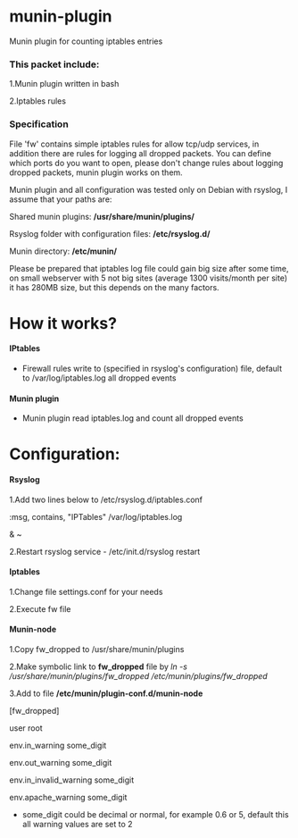munin-plugin
============

Munin plugin for counting iptables entries

### This packet include:

1.Munin plugin written in bash

2.Iptables rules

### Specification
File 'fw' contains simple iptables rules for allow tcp/udp services, in addition there are rules for logging all dropped packets.
You can define which ports do you want to open, please don't change rules about logging dropped packets, munin plugin works on them.

Munin plugin and all configuration was tested only on Debian with rsyslog, I assume that your paths are:

Shared munin plugins: **/usr/share/munin/plugins/**

Rsyslog folder with configuration files: **/etc/rsyslog.d/**

Munin directory: **/etc/munin/**

Please be prepared that iptables log file could gain big size after some time, on small webserver with 5 not big sites (average 1300 visits/month per site) it has 280MB size, but this depends on the many factors.


# How it works?

#### IPtables
- Firewall rules write to (specified in rsyslog's configuration) file, default to /var/log/iptables.log all dropped events

#### Munin plugin
- Munin plugin read iptables.log and count all dropped events

# Configuration:

#### Rsyslog
1.Add two lines below to /etc/rsyslog.d/iptables.conf

:msg, contains, "IPTables" /var/log/iptables.log

& ~

2.Restart rsyslog service - /etc/init.d/rsyslog restart

#### Iptables
1.Change file settings.conf for your needs

2.Execute fw file

#### Munin-node
1.Copy fw_dropped to /usr/share/munin/plugins

2.Make symbolic link to **fw_dropped** file by *ln -s /usr/share/munin/plugins/fw_dropped /etc/munin/plugins/fw_dropped*

3.Add to file **/etc/munin/plugin-conf.d/munin-node**

[fw_dropped]

user root

env.in_warning some_digit

env.out_warning some_digit

env.in_invalid_warning some_digit

env.apache_warning some_digit



* some_digit could be decimal or normal, for example 0.6 or 5, default this all warning values are set to 2










